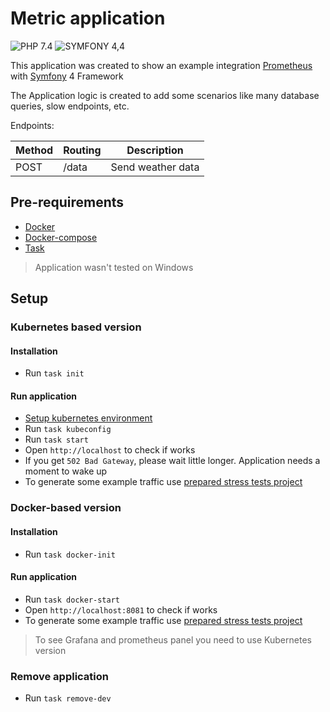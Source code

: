 # Metric application

![PHP 7.4](https://img.shields.io/badge/PHP-7.4-green)
![SYMFONY 4,4](https://img.shields.io/badge/SYMFONY-4.4-green)

This application was created to show an example integration [Prometheus](http://prometheus.io) with [Symfony](https://symfony.com/) 4 Framework

The Application logic is created to add some scenarios like many database queries, slow endpoints, etc.

Endpoints:

| Method | Routing         | Description                |
|--------|-----------------|----------------------------|
| POST   | /data           | Send weather data          |

## Pre-requirements

- [Docker](https://www.docker.com/)
- [Docker-compose](https://docs.docker.com/compose/)
- [Task](https://taskfile.dev)

> Application wasn't tested on Windows

## Setup

### Kubernetes based version

#### Installation

- Run `task init`

#### Run application

- [Setup kubernetes environment](/devops/README.md)
- Run `task kubeconfig`
- Run `task start`
- Open `http://localhost` to check if works
- If you get `502 Bad Gateway`, please wait little longer. Application needs a moment to wake up
- To generate some example traffic use [prepared stress tests project](/tests/README.md)

### Docker-based version

#### Installation

- Run `task docker-init`

#### Run application

- Run `task docker-start`
- Open `http://localhost:8081` to check if works
- To generate some example traffic use [prepared stress tests project](/tests/README.md)

> To see Grafana and prometheus panel you need to use Kubernetes version

### Remove application

- Run `task remove-dev`
